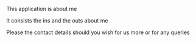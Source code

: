 This application is about me

It consists the ins and the outs about me

Please the contact details should you wish for us more or for any queries

